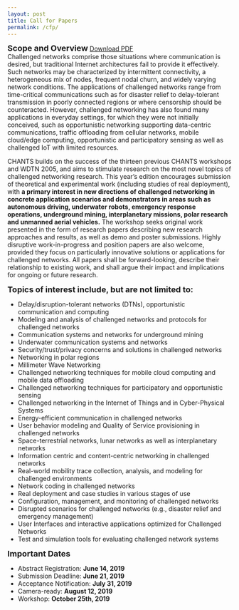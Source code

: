 ```yaml
---
layout: post
title: Call for Papers
permalink: /cfp/
---
```


<strong><font size="4">Scope and Overview</font></strong> <a href="/jekyll-uno/chants-cfp.pdf" target="_blank"> Download PDF </a>
<br>Challenged networks comprise those situations where communication is desired, but traditional Internet architectures fail to provide it effectively. Such networks may be characterized by intermittent connectivity, a heterogeneous mix of nodes, frequent nodal churn, and widely varying network conditions. The applications of challenged networks range from time-critical communications such as for disaster relief to delay-tolerant transmission in poorly connected regions or where censorship should be counteracted. However, challenged networking has also found many applications in everyday settings, for which they were not initially conceived, such as opportunistic networking supporting data-centric communications, traffic offloading from cellular networks, mobile cloud/edge computing, opportunistic and participatory sensing as well as challenged IoT with limited resources.

CHANTS builds on the success of the thirteen previous CHANTS workshops and WDTN 2005, and aims to stimulate research on the most novel topics of challenged networking research. This year’s edition encourages submission of theoretical and experimental work (including studies of real deployment), with <strong>a primary interest in new directions of challenged networking in concrete application scenarios and demonstrators in areas such as autonomous driving, underwater robots, emergency response operations, underground mining, interplanetary missions, polar research and unmanned aerial vehicles.</strong> The workshop seeks original work presented in the form of research papers describing new research approaches and results, as well as demo and poster submissions. Highly disruptive work-in-progress and position papers are also welcome, provided they focus on particularly innovative solutions or applications for challenged networks. All papers shall be forward-looking, describe their relationship to existing work, and shall argue their impact and implications for ongoing or future research.


<strong><font size="4">Topics of interest include, but are not limited to:</font></strong>
<ul>
  <li>Delay/disruption-tolerant networks (DTNs), opportunistic communication and computing</li>
  <li>Modeling and analysis of challenged networks and protocols for challenged networks</li>
  <li>Communication systems and networks for underground mining</li>
  <li>Underwater communication systems and networks</li>
  <li>Security/trust/privacy concerns and solutions in challenged networks</li>
  <li>Networking in polar regions</li>
  <li>Millimeter Wave Networking</li>
  <li>Challenged networking techniques for mobile cloud computing and mobile data offloading</li>
  <li>Challenged networking techniques for participatory and opportunistic sensing</li>
  <li>Challenged networking in the Internet of Things and in Cyber-Physical Systems</li>
  <li>Energy-efficient communication in challenged networks</li>
  <li>User behavior modeling and Quality of Service provisioning in challenged networks</li>
  <li>Space-terrestrial networks, lunar networks as well as interplanetary networks</li>
  <li>Information centric and content-centric networking in challenged networks</li>
  <li>Real-world mobility trace collection, analysis, and modeling for challenged environments</li>
  <li>Network coding in challenged networks</li>
  <li>Real deployment and case studies in various stages of use</li>
  <li>Configuration, management, and monitoring of challenged networks</li>
  <li>Disrupted scenarios for challenged networks (e.g., disaster relief and emergency management)</li>
  <li>User Interfaces and interactive applications optimized for Challenged Networks</li>
  <li>Test and simulation tools for evaluating challenged network systems</li>
</ul>

<strong><font size="4">Important Dates</font></strong>
<ul>
  <li>Abstract Registration: ​<strong>June 14, 2019</strong></li>
  <li>Submission Deadline: <strong>June 21, 2019</strong></li>
  <li>Acceptance Notification: ​<strong>July 31, 2019</strong></li>
  <li>Camera-ready: <strong>August 12, 2019</strong></li>
  <li>Workshop:​ <strong>October 25th, 2019</strong></li>
</ul>
